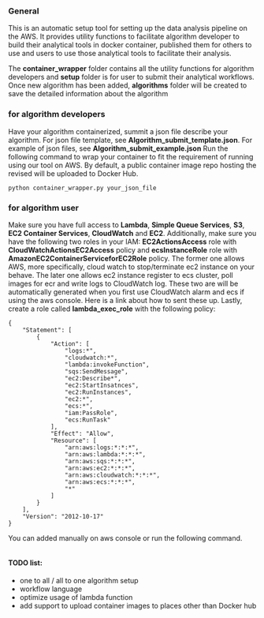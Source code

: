 ### General
This is an automatic setup tool for setting up the data analysis pipeline on the AWS. It provides utility functions to facilitate algorithm developer to build their analytical tools in docker container, published them for others to use and users to use those analytical tools to facilitate their analysis.

The __container_wrapper__ folder contains all the utility functions for algorithm developers and __setup__ folder is for user to submit their analytical workflows. 
Once new algorithm has been added, __algorithms__ folder will be created to save the detailed information about the algorithm


### for algorithm developers
Have your algorithm containerized, summit a json file describe your algorithm.
For json file template, see __Algorithm_submit_template.json__. For example of json files, see __Algorithm_submit_example.json__
Run the following command to wrap your container to fit the requirement of running using our tool on AWS. By default, a public container image repo hosting the revised will be uploaded to Docker Hub.
```
python container_wrapper.py your_json_file
```


### for algorithm user
Make sure you have full access to **Lambda**, **Simple Queue Services**, **S3**, **EC2 Container Services**, **CloudWatch** and **EC2**.
Additionally, make sure you have the following two roles in your IAM: __EC2ActionsAccess__ role with __CloudWatchActionsEC2Access__ policy and  __ecsInstanceRole__ role with __AmazonEC2ContainerServiceforEC2Role__ policy.
The former one allows AWS, more specifically, cloud watch to stop/terminate ec2 instance on your behave. The later one allows ec2 instance register to ecs cluster, poll images for ecr and write logs to CloudWatch log.
These two are will be automatically generated when you first use CloudWatch alarm and ecs if using the aws console. Here is a link about how to sent these up.
Lastly, create a role called __lambda_exec_role__ with the following policy:
```
{
    "Statement": [
        {
            "Action": [
                "logs:*",
                "cloudwatch:*",
                "lambda:invokeFunction",
                "sqs:SendMessage",
                "ec2:Describe*",
                "ec2:StartInsatnces",
                "ec2:RunInstances",
                "ec2:*",
                "ecs:*",
                "iam:PassRole",
                "ecs:RunTask"
            ],
            "Effect": "Allow",
            "Resource": [
                "arn:aws:logs:*:*:*",
                "arn:aws:lambda:*:*:*",
                "arn:aws:sqs:*:*:*",
                "arn:aws:ec2:*:*:*",
                "arn:aws:cloudwatch:*:*:*",
                "arn:aws:ecs:*:*:*",
                "*"
            ]
        }
    ],
    "Version": "2012-10-17"
}
```
You can added manually on aws console or run the following command. 
```
``` 



#### TODO list:
- one to all / all to one algorithm setup
- workflow language
- optimize usage of lambda function
- add support to upload container images to places other than Docker hub